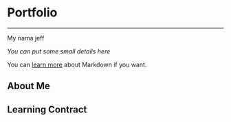 # Portfolio
---

My nama jeff

*You can put some small details here*

You can [learn more](https://github.com/adam-p/markdown-here/wiki/Markdown-Cheatsheet) about Markdown if you want.

## About Me

## Learning Contract